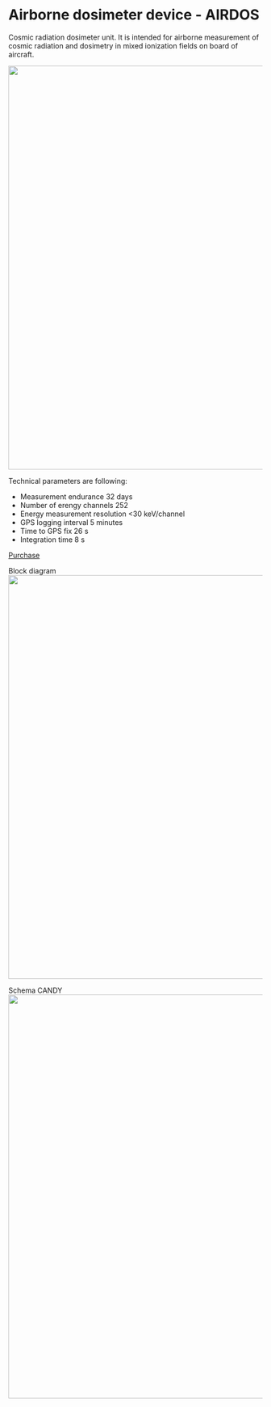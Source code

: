 # Airborne dosimeter device - AIRDOS

Cosmic radiation dosimeter unit. It is intended for airborne measurement of cosmic radiation and dosimetry in mixed ionization fields on board of aircraft. 

<img src="https://raw.githubusercontent.com/UniversalScientificTechnologies/AIRDOS/master/DOC/src/img/AIRDOS01A_box.JPG" width="800" />

Technical parameters are following: 

* Measurement endurance 32 days
* Number of erengy channels    252
* Energy measurement resolution    <30 keV/channel
* GPS logging interval    5 minutes
* Time to GPS fix	26 s
* Integration time    8 s

[Purchase](http://www.ust.cz/shop/product_info.php?&products_id=269)

Block diagram
<img src="https://raw.githubusercontent.com/UniversalScientificTechnologies/AIRDOS/master/SCH_PCB/AIRDOS01A_block.png" width="800" />

Schema CANDY
<img src="https://raw.githubusercontent.com/UniversalScientificTechnologies/AIRDOS/master/SCH_PCB/CANDY/CANDY01A/CANDY_Detector_Schematics.png" width="800" />

